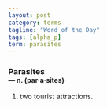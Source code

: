 ```yaml
---
layout: post
category: terms
tagline: "Word of the Day"
tags: [alpha_p]
term: parasites
---
```


<h3>Parasites<br/> <small>&mdash; n. (par<span>&middot;</span>a<span>&middot;</span>sites)</small></h3>
<p><ol><li>two tourist attractions.</li>
</ol></p>
